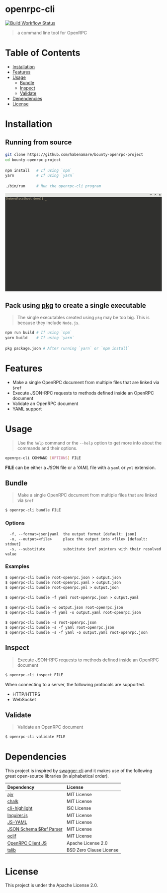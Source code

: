 # openrpc-cli

[![Build Workflow Status](https://github.com/habenamare/bounty-openrpc-project/workflows/Build/badge.svg)](https://github.com/habenamare/bounty-openrpc-project/actions)

> a command line tool for OpenRPC

# Table of Contents

- [Installation](#installation)
- [Features](#features)
- [Usage](#usage)
  - [Bundle](#bundle)
  - [Inspect](#inspect)
  - [Validate](#validate)
- [Dependencies](#dependencies)
- [License](#license)

# Installation

## Running from source

```bash
git clone https://github.com/habenamare/bounty-openrpc-project
cd bounty-openrpc-project

npm install   # If using `npm`
yarn          # If using `yarn`

./bin/run     # Run the openrpc-cli program 
```

<p align="center">
  <img src="demo-gifs/running-from-source.gif" width="700px" >
</p>

## Pack using [pkg](https://github.com/zeit/pkg) to create a single executable

> The single executables created using `pkg` may be too big. This is because they include `Node.js`.

```bash
npm run build # If using `npm`
yarn build    # If using `yarn`

pkg package.json # After running `yarn` or `npm install`
```

# Features

- Make a single OpenRPC document from multiple files that are linked via `$ref`
- Execute JSON-RPC requests to methods defined inside an OpenRPC document
- Validate an OpenRPC document
- YAML support

# Usage

> Use the `help` command or the `--help` option to get more info about the commands and their options.

```bash
openrpc-cli COMMAND [OPTIONS] FILE
```

**FILE** can be either a *JSON* file or a *YAML* file with a `yaml` or `yml` extension.
## Bundle

> Make a single OpenRPC document from multiple files that are linked via `$ref`

```bash
$ openrpc-cli bundle FILE
```

### Options

```
  -f, --format=json|yaml  the output format [default: json]
  -o, --output=<file>     place the output into <file> [default: stdout]
  -s, --substitute        substitute $ref pointers with their resolved value
```

### Examples

```
$ openrpc-cli bundle root-openrpc.json > output.json
$ openrpc-cli bundle root-openrpc.yaml > output.json
$ openrpc-cli bundle root-openrpc.yml > output.json

$ openrpc-cli bundle -f yaml root-openrpc.json > output.yaml

$ openrpc-cli bundle -o output.json root-openrpc.json
$ openrpc-cli bundle -f yaml -o output.yaml root-openrpc.json

$ openrpc-cli bundle -s root-openrpc.json
$ openrpc-cli bundle -s -f yaml root-openrpc.json
$ openrpc-cli bundle -s -f yaml -o output.yaml root-openrpc.json
```

## Inspect

> Execute JSON-RPC requests to methods defined inside an OpenRPC document

```bash
$ openrpc-cli inspect FILE
```

When connecting to a server, the following protocols are supported. 
  - HTTP/HTTPS
  - WebSocket

## Validate

> Validate an OpenRPC document

```bash
$ openrpc-cli validate FILE
```

# Dependencies

This project is inspired by [swagger-cli](https://github.com/APIDevTools/swagger-cli) and it makes use of the following great open-source libraries (in alphabetical order).

 | Dependency  | License |
 | :------------- | :------------- |
 | [ajv](https://github.com/ajv-validator/ajv) | MIT License |
 | [chalk](https://github.com/chalk/chalk) | MIT License |
 | [cli-highlight](https://github.com/felixfbecker/cli-highlight) | ISC License |
 | [Inquirer.js](https://github.com/SBoudrias/Inquirer.js/) | MIT License |
 | [JS-YAML](https://github.com/nodeca/js-yaml) | MIT License |
 | [JSON Schema $Ref Parser](https://github.com/APIDevTools/json-schema-ref-parser) | MIT License |
 | [oclif](https://github.com/oclif/oclif) | MIT License |
 | [OpenRPC Client JS](https://github.com/open-rpc/client-js) | Apache License 2.0 |
 | [tslib](https://github.com/Microsoft/tslib) | BSD Zero Clause License |

# License

This project is under the Apache License 2.0.
